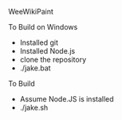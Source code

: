 WeeWikiPaint

To Build on Windows
- Installed git
- Installed Node.js
- clone the repository
- ./jake.bat

To Build
- Assume Node.JS is installed
- ./jake.sh


